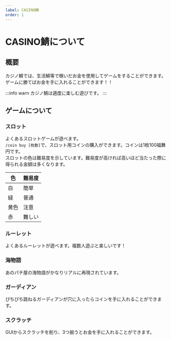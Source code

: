 ```yaml
---
label: CASINO鯖
order: 1
---
```

# CASINO鯖について

## 概要

カジノ鯖では、生活鯖等で稼いだお金を使用してゲームをすることができます。ゲームに勝てばお金を手に入れることができます！！

:::info warn
カジノ鯖は適度に楽しむ遊びです。
:::

## ゲームについて

### スロット
よくあるスロットゲームが遊べます。  
`/coin buy [枚数]`で、スロット用コインの購入ができます。コインは1枚100福舞円です。  
スロットの色は難易度を示しています。難易度が高ければ高いほど当たった際に得られる金額は多くなります。  

|色|難易度|
|---|---|
|白|簡単|
|緑|普通|
|黄色|注意|
|赤|難しい|

### ルーレット
よくあるルーレットが遊べます。複数人遊ぶと楽しいです！

### 海物語
あのパチ屋の海物語がかなりリアルに再現されています。

### ガーディアン
ぴちぴち跳ねるガーディアンが穴に入ったらコインを手に入れることができます。

### スクラッチ
GUIからスクラッチを削り、3つ揃うとお金を手に入れることができます。